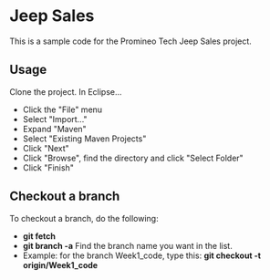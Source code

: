 # Jeep Sales
This is a sample code for the Promineo Tech Jeep Sales project.

## Usage

Clone the project. In Eclipse... 

* Click the "File" menu
* Select "Import..."
* Expand "Maven"
* Select "Existing Maven Projects"
* Click "Next"
* Click "Browse", find the directory and click "Select Folder"
* Click "Finish"

## Checkout a branch

To checkout a branch, do the following:

* **git fetch**
* **git branch -a** Find the branch name you want in the list. 
* Example: for the branch Week1_code, type this: **git checkout -t origin/Week1_code**